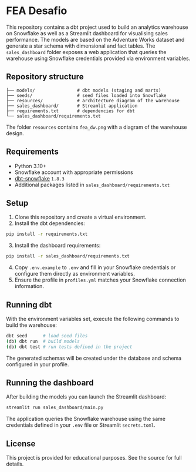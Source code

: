 # FEA Desafio

This repository contains a dbt project used to build an analytics
warehouse on Snowflake as well as a Streamlit dashboard for
visualising sales performance.  The models are based on the
Adventure Works dataset and generate a star schema with dimensional
and fact tables.  The `sales_dashboard` folder exposes a web
application that queries the warehouse using Snowflake credentials
provided via environment variables.

## Repository structure

```
├── models/                # dbt models (staging and marts)
├── seeds/                 # seed files loaded into Snowflake
├── resources/             # architecture diagram of the warehouse
├── sales_dashboard/       # Streamlit application
├── requirements.txt       # dependencies for dbt
└── sales_dashboard/requirements.txt
```

The folder `resources` contains `fea_dw.png` with a diagram of the
warehouse design.

## Requirements

- Python 3.10+
- Snowflake account with appropriate permissions
- [dbt-snowflake](https://docs.getdbt.com/reference/warehouse-setups/snowflake-profile) `1.8.3`
- Additional packages listed in `sales_dashboard/requirements.txt`

## Setup

1. Clone this repository and create a virtual environment.
2. Install the dbt dependencies:

```bash
pip install -r requirements.txt
```

3. Install the dashboard requirements:

```bash
pip install -r sales_dashboard/requirements.txt
```

4. Copy `.env.example` to `.env` and fill in your Snowflake
   credentials or configure them directly as environment variables.
5. Ensure the profile in `profiles.yml` matches your Snowflake
   connection information.

## Running dbt

With the environment variables set, execute the following commands to
build the warehouse:

```bash
dbt seed      # load seed files
(db) dbt run  # build models
(db) dbt test # run tests defined in the project
```

The generated schemas will be created under the database and schema
configured in your profile.

## Running the dashboard

After building the models you can launch the Streamlit dashboard:

```bash
streamlit run sales_dashboard/main.py
```

The application queries the Snowflake warehouse using the same
credentials defined in your `.env` file or Streamlit `secrets.toml`.

## License

This project is provided for educational purposes.  See the source for
full details.
